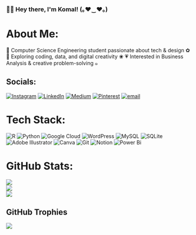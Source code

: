 ### 🌸💖 Hey there, I'm **Komal!** (｡♥‿♥｡)

# About Me:
🌷 Computer Science Engineering student passionate about tech & design ✿
📖 Exploring coding, data, and digital creativity ❀
💗 Interested in Business Analysis & creative problem-solving ๑

## Socials:
[![Instagram](https://img.shields.io/badge/Instagram-%23E4405F.svg?logo=Instagram&logoColor=white)](https://instagram.com/kokokomali) [![LinkedIn](https://img.shields.io/badge/LinkedIn-%230077B5.svg?logo=linkedin&logoColor=white)](https://linkedin.com/in/komalharshita) [![Medium](https://img.shields.io/badge/Medium-12100E?logo=medium&logoColor=white)](https://medium.com/@komal.sony234) [![Pinterest](https://img.shields.io/badge/Pinterest-%23E60023.svg?logo=Pinterest&logoColor=white)](https://pinterest.com/strawberryblck) [![email](https://img.shields.io/badge/Email-D14836?logo=gmail&logoColor=white)](mailto:komal.sony234@gmail.com) 

# Tech Stack:
![R](https://img.shields.io/badge/r-%23276DC3.svg?style=flat&logo=r&logoColor=white) ![Python](https://img.shields.io/badge/python-3670A0?style=flat&logo=python&logoColor=ffdd54) ![Google Cloud](https://img.shields.io/badge/GoogleCloud-%234285F4.svg?style=flat&logo=google-cloud&logoColor=white) ![WordPress](https://img.shields.io/badge/WordPress-%23117AC9.svg?style=flat&logo=WordPress&logoColor=white) ![MySQL](https://img.shields.io/badge/mysql-4479A1.svg?style=flat&logo=mysql&logoColor=white) ![SQLite](https://img.shields.io/badge/sqlite-%2307405e.svg?style=flat&logo=sqlite&logoColor=white) ![Adobe Illustrator](https://img.shields.io/badge/adobe%20illustrator-%23FF9A00.svg?style=flat&logo=adobe%20illustrator&logoColor=white) ![Canva](https://img.shields.io/badge/Canva-%2300C4CC.svg?style=flat&logo=Canva&logoColor=white) ![Git](https://img.shields.io/badge/git-%23F05033.svg?style=flat&logo=git&logoColor=white) ![Notion](https://img.shields.io/badge/Notion-%23000000.svg?style=flat&logo=notion&logoColor=white) ![Power Bi](https://img.shields.io/badge/power_bi-F2C811?style=flat&logo=powerbi&logoColor=black)
# GitHub Stats:
![](https://github-readme-stats.vercel.app/api?username=komalharshita&theme=rose&hide_border=false&include_all_commits=true&count_private=true)<br/>
![](https://nirzak-streak-stats.vercel.app/?user=komalharshita&theme=rose&hide_border=false)<br/>
![](https://github-readme-stats.vercel.app/api/top-langs/?username=komalharshita&theme=rose&hide_border=false&include_all_commits=true&count_private=true&layout=compact)

##  GitHub Trophies
![](https://github-profile-trophy.vercel.app/?username=komalharshita&theme=rose&no-frame=false&no-bg=false&margin-w=4)


